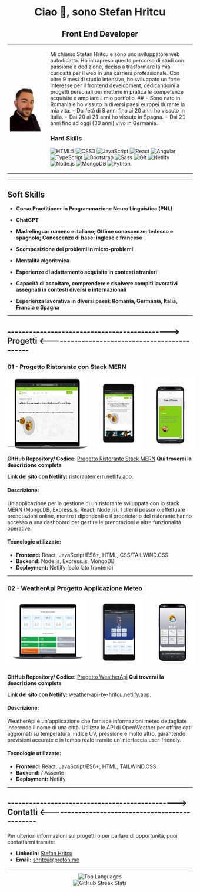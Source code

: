 <h1 align="center">Ciao 👋, sono Stefan Hritcu</h1>
<h2 align="center">Front End Developer</h2>

<table>
  <tr>
    <td>
      <section>
        <img width="1200px" height="auto" src="githubImage.png" alt="Front End Developer">
      </section>
    </td>
    <td style="padding-left: 20px;">
      <p>
        Mi chiamo Stefan Hritcu e sono uno sviluppatore web autodidatta. Ho intrapreso questo percorso di studi con passione e dedizione, deciso a trasformare la mia curiosità per il web in una carriera professionale. 
        Con oltre 9 mesi di studio intensivo, ho sviluppato un forte interesse per il frontend development, dedicandomi a progetti personali per mettere in pratica le competenze acquisite e ampliare il mio portfolio.
        ## - Sono nato in Romania e ho vissuto in diversi paesi europei durante la mia vita:
        - Dall'età di 8 anni fino ai 20 anni ho vissuto in Italia.
        - Dai 20 ai 21 anni ho vissuto in Spagna.
        - Dai 21 anni fino ad oggi (30 anni) vivo in Germania.
      </p>
      <h3>Hard Skills</h3>
     <p align="left">
        <img src="https://cdn.jsdelivr.net/gh/devicons/devicon/icons/html5/html5-original.svg" alt="HTML5" height="40" width="40"/>
        <img src="https://cdn.jsdelivr.net/gh/devicons/devicon/icons/css3/css3-original.svg" alt="CSS3" height="40" width="40"/>
        <img src="https://cdn.jsdelivr.net/gh/devicons/devicon/icons/javascript/javascript-original.svg" alt="JavaScript" height="40" width="40"/>
        <img src="https://cdn.jsdelivr.net/gh/devicons/devicon/icons/react/react-original.svg" alt="React" height="40" width="40"/>
        <img src="https://cdn.jsdelivr.net/gh/devicons/devicon/icons/angularjs/angularjs-original.svg" alt="Angular" height="40" width="40" style="vertical-align: text-bottom;"/>
        <img src="https://cdn.jsdelivr.net/gh/devicons/devicon/icons/typescript/typescript-original.svg" alt="TypeScript" height="40" width="40"/>
        <img src="https://cdn.jsdelivr.net/gh/devicons/devicon/icons/bootstrap/bootstrap-original.svg" alt="Bootstrap" height="40" width="40"/>
        <img src="https://cdn.jsdelivr.net/gh/devicons/devicon/icons/sass/sass-original.svg" alt="Sass" height="40" width="40"/>
        <img src="https://cdn.jsdelivr.net/gh/devicons/devicon/icons/git/git-original.svg" alt="Git" height="40" width="40"/>
        <img src="https://cdn.jsdelivr.net/gh/devicons/devicon/icons/netlify/netlify-original.svg" alt="Netlify" height="40" width="40"/>
       <img src="https://cdn.jsdelivr.net/gh/devicons/devicon/icons/nodejs/nodejs-original.svg" alt="Node.js" height="40" width="40" style="vertical-align: text-bottom;">
       <img src="https://cdn.jsdelivr.net/gh/devicons/devicon/icons/mongodb/mongodb-original.svg" alt="MongoDB" height="40" width="40" style="vertical-align: text-bottom;">
       <img src="https://cdn.jsdelivr.net/gh/devicons/devicon/icons/python/python-original.svg" alt="Python" height="40" width="40" style="vertical-align: text-bottom;">
</p>
      </p>
    </td>
  </tr>
</table>

<hr/>

## Soft Skills

- **Corso Practitioner in Programmazione Neuro Linguistica (PNL)**
- **ChatGPT**
- **Madrelingua: rumeno e italiano; Ottime conoscenze: tedesco e spagnolo; Conoscenze di base: inglese e francese**
  
- **Scomposizione dei problemi in micro-problemi**
- **Mentalità algoritmica**
- **Esperienze di adattamento acquisite in contesti stranieri**
- **Capacità di ascoltare, comprendere e risolvere compiti lavorativi assegnati in contesti diversi e internazionali**
- **Esperienza lavorativa in diversi paesi: Romania, Germania, Italia, Francia e Spagna**

<hr/>

## ---------------------------------------------> Progetti <---------------------------------------------

### 01 - Progetto Ristorante con Stack MERN

<div style="display: flex; justify-content: center;">
  <img src="mernImg.png" alt="Demo Progetto Ristorante" style="width: 45%; margin-right: 10px;">
  <img src="tabletMERN.png" alt="Demo Progetto Ristorante" style="width: 26%; margin-left: 10px;">
  <img src="ristoranteMibile.png" alt="Demo Progetto Ristorante" style="width: 26%; margin-left: 10px;">
</div>

**GitHub Repository/ Codice:** [Progetto Ristorante Stack MERN](https://github.com/StefanHritcu/Progetto-Ristorante-Stack-MERN) **Qui troverai la descrizione completa**

**Link del sito con Netlify:** [ristorantemern.netlify.app](https://main--ristorantemern.netlify.app/).

#### Descrizione:
Un'applicazione per la gestione di un ristorante sviluppata con lo stack MERN (MongoDB, Express.js, React, Node.js). I clienti possono effettuare prenotazioni online, mentre i dipendenti e il proprietario del ristorante hanno accesso a una dashboard per gestire le prenotazioni e altre funzionalità operative.

#### Tecnologie utilizzate:

- **Frontend:** React, JavaScript/ES6+, HTML, CSS/TAILWIND.CSS
- **Backend:** Node.js, Express.js, MongoDB
- **Deployment:** Netlify (solo lato frontend)

<hr/>

### 02 - **WeatherApi** Progetto Applicazione Meteo

<div style="display: flex; justify-content: center;">
  <img src="weatherLaptop.png" alt="Demo Progetto Weather Api" style="width: 45%; margin-right: 10px;">
  <img src="weatherTablet.png" alt="Demo Progetto Weather Api" style="width: 26%; margin-left: 10px;">
  <img src="weatherMobile.png" alt="Demo Progetto Weather Api" style="width: 26%; margin-left: 10px;">
</div>

**GitHub Repository/ Codice:** [Progetto WeatherApi](https://github.com/StefanHritcu/WeatherApi) **Qui troverai la descrizione completa**

**Link del sito con Netlify:** [weather-api-by-hritcu.netlify.app](https://weather-api-by-hritcu.netlify.app/).

#### Descrizione:
WeatherApi è un'applicazione che fornisce informazioni meteo dettagliate inserendo il nome di una città. Utilizza le API di OpenWeather per offrire dati aggiornati su temperatura, indice UV, pressione e molto altro, garantendo previsioni accurate e in tempo reale tramite un'interfaccia user-friendly.

#### Tecnologie utilizzate:

- **Frontend:** React, JavaScript/ES6+, HTML, TAILWIND.CSS
- **Backend:** / Assente
- **Deployment:** Netlify

---

## -----------------------------------------------> Contatti <-----------------------------------------------

Per ulteriori informazioni sui progetti o per parlare di opportunità, puoi contattarmi tramite:

- **LinkedIn:** [Stefan Hritcu](https://www.linkedin.com/in/stefan-hritcu-93b67028a/)
- **Email:** [shritcu@proton.me](mailto:shritcu@proton.me)

<hr/>

<div align="center">
  <img src="https://github-readme-stats.vercel.app/api/top-langs/?username=stefanhritcu&layout=compact" alt="Top Languages" />
</div>

<div align="center">
  <img src="https://streak-stats.demolab.com/?user=stefanhritcu" alt="GitHub Streak Stats" />
</div>
